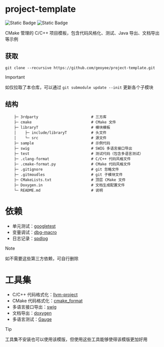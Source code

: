 # project-template

![Static Badge](https://img.shields.io/badge/Windows_build-pass-green) ![Static Badge](https://img.shields.io/badge/Linux_build-pass-green)

CMake 管理的 C/C++ 项目模板，包含代码风格化、测试、Java 导出、文档导出等示例

## 获取

```
git clone --recursive https://github.com/geoyee/project-template.git
```

> [!IMPORTANT]
> 如仅拉取了本仓库，可以通过 `git submodule update --init` 更新各个子模块

## 结构

```
    ├─ 3rdparty                        # 三方库
    ├─ cmake                           # CMake 文件
    ├─ libraryT                        # 模块模板
    │    ├─ include/libraryT           # 头文件
    │    └─ src                        # 源文件
    ├─ sample                          # 示例代码
    ├─ swig                            # SWIG 多语言接口导出
    ├─ test                            # 测试代码（包含多语言测试）
    ├─ .clang-format                   # C/C++ 代码风格文件
    ├─ .cmake-format.py                # CMake 代码风格文件
    ├─ .gitignore                      # git 忽略文件
    ├─ .gitmoudles                     # git 子模块文件
    ├─ CMakeLists.txt                  # 顶层 CMake 文件
    ├─ Doxygen.in                      # 文档生成配置文件
    └─ README.md                       # 说明
```

# 依赖

- 单元测试：[googletest](https://github.com/google/googletest)
- 变量调试：[dbg-macro](https://github.com/sharkdp/dbg-macro)
- 日志记录：[spdlog](https://github.com/gabime/spdlog)

> [!NOTE]
> 如不需要这些第三方依赖，可自行删除

# 工具集

- C/C++ 代码格式化：[llvm-project](https://github.com/llvm/llvm-project)
- CMake 代码格式化：[cmake_format](https://github.com/cheshirekow/cmake_format)
- 多语言接口导出：[swig](https://github.com/swig/swig)
- 文档导出：[doxygen](https://github.com/doxygen/doxygen)
- 多语言测试：[Gauge](https://github.com/getgauge/gauge)

> [!TIP]
> 工具集不安装也可以使用该模版，但使用这些工具能够使得该模版更加好用
